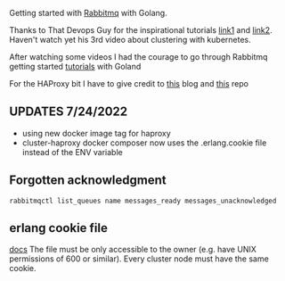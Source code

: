 Getting started with [Rabbitmq](https://www.rabbitmq.com/) with Golang.

Thanks to That Devops Guy for the inspirational tutorials [link1](https://www.youtube.com/watch?v=hfUIWe1tK8E&t=1036s) and [link2](https://www.youtube.com/watch?v=FzqjtU2x6YA). Haven't watch yet his 3rd video about clustering with kubernetes.

After watching some videos I had the courage to go through Rabbitmq getting started [tutorials](https://www.rabbitmq.com/getstarted.html) with Goland

For the HAProxy bit I have to give credit to [this](http://throughaglass.io/technology/RabbitMQ-cluster-with-Docker-and-Docker-Compose.html) blog
and [this](https://github.com/pardahlman/docker-rabbitmq-cluster/blob/master/haproxy.cfg) repo

## UPDATES 7/24/2022
- using new docker image tag for haproxy
- cluster-haproxy docker composer now uses the .erlang.cookie file instead of the ENV variable

## Forgotten acknowledgment

`rabbitmqctl list_queues name messages_ready messages_unacknowledged`

## erlang cookie file 
[docs](https://www.rabbitmq.com/clustering.html#erlang-cookie)
 The file must be only accessible to the owner (e.g. have UNIX permissions of 600 or similar). Every cluster node must have the same cookie.